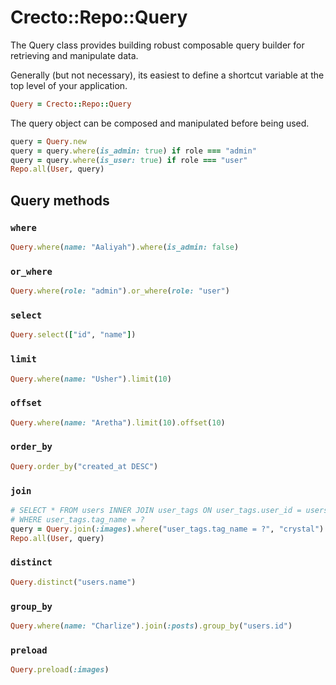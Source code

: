 # Crecto::Repo::Query

The Query class provides building robust composable query builder for retrieving and manipulate data.  

Generally \(but not necessary\), its easiest to define a shortcut variable at the top level of your application.

```ruby
Query = Crecto::Repo::Query
```

The query object can be composed and manipulated before being used.

```ruby
query = Query.new
query = query.where(is_admin: true) if role === "admin"
query = query.where(is_user: true) if role === "user"
Repo.all(User, query)
```

## Query methods

### `where`

```ruby
Query.where(name: "Aaliyah").where(is_admin: false)
```

### `or_where`

```ruby
Query.where(role: "admin").or_where(role: "user")
```

### `select`

```ruby
Query.select(["id", "name"])
```

### `limit`

```ruby
Query.where(name: "Usher").limit(10)
```

### `offset`

```ruby
Query.where(name: "Aretha").limit(10).offset(10)
```

### `order_by`

```ruby
Query.order_by("created_at DESC")
```

### `join`

```ruby
# SELECT * FROM users INNER JOIN user_tags ON user_tags.user_id = users.id
# WHERE user_tags.tag_name = ?
query = Query.join(:images).where("user_tags.tag_name = ?", "crystal")
Repo.all(User, query)
```

### `distinct`

```ruby
Query.distinct("users.name")
```

### `group_by`

```ruby
Query.where(name: "Charlize").join(:posts).group_by("users.id")
```

### `preload`

```ruby
Query.preload(:images)
```

